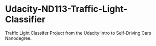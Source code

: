 # Udacity-ND113-Traffic-Light-Classifier
Traffic Light Classifer Project from the Udacity Intro to Self-Driving Cars Nanodegree.
